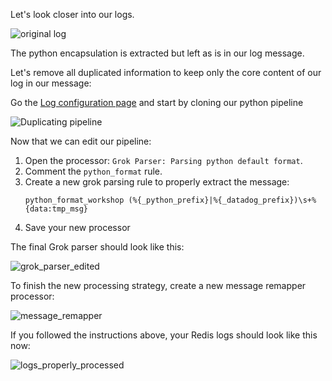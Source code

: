 Let's look closer into our logs.

![original log](https://raw.githubusercontent.com/l0k0ms/workshops/master/log-workshop/assets/images/original_log.png)

The python encapsulation is extracted but left as is in our log message.

Let's remove all duplicated information to keep only the core content of our log in our message:

Go the [Log configuration page](https://app.datadoghq.com/logs/pipelines) and start by cloning our python pipeline

![Duplicating pipeline](https://raw.githubusercontent.com/l0k0ms/workshops/master/log-workshop/assets/images/duplicating_pipeline.png)

Now that we can edit our pipeline:

1. Open the processor: `Grok Parser: Parsing python default format`.
2. Comment the `python_format` rule.
3. Create a new grok parsing rule to properly extract the message:
    ```
    python_format_workshop (%{_python_prefix}|%{_datadog_prefix})\s+%{data:tmp_msg}
    ```
4. Save your new processor

The final Grok parser should look like this:

![grok_parser_edited](https://raw.githubusercontent.com/l0k0ms/workshops/master/log-workshop/assets/images/grok_parser_edited.png)

To finish the new processing strategy, create a new message remapper processor:

![message_remapper](https://raw.githubusercontent.com/l0k0ms/workshops/master/log-workshop/assets/images/message_remapper.png)

If you followed the instructions above, your Redis logs should look like this now:

![logs_properly_processed](https://raw.githubusercontent.com/l0k0ms/workshops/master/log-workshop/assets/images/logs_properly_processed.png)
